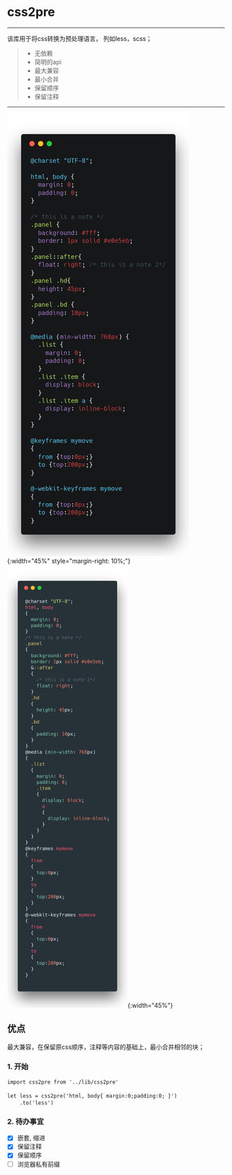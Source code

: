 # css2pre

------

该库用于将css转换为预处理语言， 列如less，scss；

> * 无依赖
> * 简明的api
> * 最大兼容
> * 最小合并
> * 保留顺序
> * 保留注释

------

![css](https://github.com/biorz/css2pre/blob/master/demo/css.png){:width="45%" style="margin-right: 10%;"} ![sass](https://github.com/biorz/css2pre/blob/master/demo/sass.png){:width="45%"}

## 优点
最大兼容，在保留原css顺序，注释等内容的基础上，最小合并相邻的块；

### 1. 开始
```
import css2pre from '../lib/css2pre'

let less = css2pre('html, body{ margin:0;padding:0; }')
    .to('less')
```

### 2. 待办事宜
- [x] 嵌套, 缩进
- [x] 保留注释
- [x] 保留顺序
- [ ] 浏览器私有前缀
